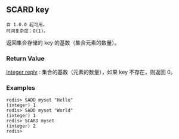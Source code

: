 ## SCARD key

    自 1.0.0 起可用。
    时间复杂度：O(1)。

返回集合存储的 key 的基数（集合元素的数量）。

### Return Value

[Integer reply](../topics/protocol.md#resp-integers) : 集合的基数（元素的数量），如果 key 不存在，则返回 0。

### Examples

```
redis> SADD myset "Hello"
(integer) 1
redis> SADD myset "World"
(integer) 1
redis> SCARD myset
(integer) 2
redis>
```